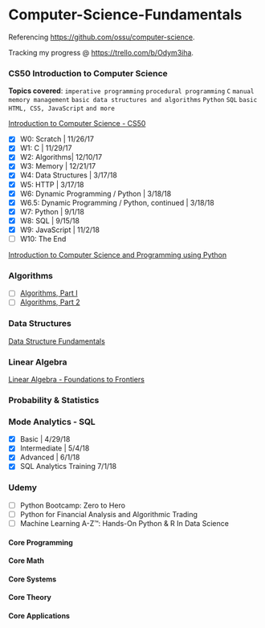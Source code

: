 # Computer-Science-Fundamentals

Referencing https://github.com/ossu/computer-science.

Tracking my progress @ https://trello.com/b/Odym3iha.

### CS50 Introduction to Computer Science

**Topics covered**:
`imperative programming`
`procedural programming`
`C`
`manual memory management`
`basic data structures and algorithms`
`Python`
`SQL`
`basic HTML, CSS, JavaScript`
`and more`

[Introduction to Computer Science - CS50](https://www.edx.org/course/introduction-computer-science-harvardx-cs50x#!)
- [x] W0: Scratch | 11/26/17
- [x] W1: C | 11/29/17
- [x] W2: Algorithms| 12/10/17
- [x] W3: Memory | 12/21/17
- [x] W4: Data Structures | 3/17/18
- [x] W5: HTTP | 3/17/18
- [x] W6: Dynamic Programming / Python | 3/18/18
- [x] W6.5: Dynamic Programming / Python, continued | 3/18/18
- [x] W7: Python | 9/1/18
- [x] W8: SQL | 9/15/18
- [x] W9: JavaScript | 11/2/18
- [ ] W10: The End

[Introduction to Computer Science and Programming using Python](https://www.edx.org/course/introduction-computer-science-mitx-6-00-1x-10)

### Algorithms
- [ ] [Algorithms, Part I](https://www.coursera.org/learn/algorithms-part1)
- [ ] [Algorithms, Part 2](https://www.coursera.org/learn/algorithms-part2)

### Data Structures
[Data Structure Fundamentals](https://www.edx.org/course/data-structures-fundamentals-uc-san-diegox-algs201x)

### Linear Algebra
[Linear Algebra - Foundations to Frontiers](https://www.edx.org/course/laff-linear-algebra-foundations-to-frontiers)

### Probability & Statistics

### Mode Analytics - SQL
- [x] Basic | 4/29/18
- [x] Intermediate | 5/4/18
- [x] Advanced | 6/1/18
- [x] SQL Analytics Training 7/1/18

### Udemy
- [ ] Python Bootcamp: Zero to Hero
- [ ] Python for Financial Analysis and Algorithmic Trading
- [ ] Machine Learning A-Z™: Hands-On Python & R In Data Science

#### Core Programming
#### Core Math
#### Core Systems
#### Core Theory
#### Core Applications


